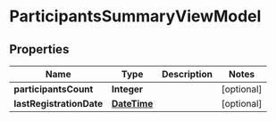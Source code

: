 
# ParticipantsSummaryViewModel

## Properties
Name | Type | Description | Notes
------------ | ------------- | ------------- | -------------
**participantsCount** | **Integer** |  |  [optional]
**lastRegistrationDate** | [**DateTime**](DateTime.md) |  |  [optional]




